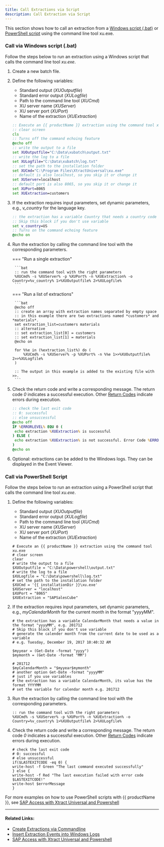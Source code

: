 ```yaml
---
title: Call Extractions via Script
description: Call Extraction via Script
---
```


This section shows how to call an extraction from a [Windows script (.bat)](#call-via-windows-script-bat) or [PowerShell script](#call-via-powershell-script) using the command line tool xu.exe.


### Call via Windows script (.bat)

Follow the steps below to run an extraction using a Windows script that calls the command line tool *xu.exe*.

1. Create a new batch file.
2. Define the following variables:
	- Standard output (*XUOutputfile*)
	- Standard error output (*XULogfile*)
	- Path to the command line tool (*XUCmd*)
	- XU server name (*XUServer*)
	- XU server port (*XUPort*) 
	- Name of the extraction (*XUExtraction*)

	```bat
	:: Execute an {{ productName }} extraction using the command tool xu.exe
	:: clear screen  
	cls
	:: Turns off the command echoing feature
	@echo off
	:: write the output to a file
	set XUOutputfile="C:\Data\xubatch\output.txt"
	:: write the log to a file
	set XULogfile="C:\Data\xubatch\log.txt"
	:: set the path to the installation folder
	set XUCmd="C:\Program Files\XtractUniversal\xu.exe"
	:: default is also localhost, so you skip it or change it  
	set XUServer=localhost
	:: default port is also 8065, so you skip it or change it  
	set XUPort=8065
	set XUExtraction=customers 
	```

3. If the extraction requires input parameters, set dynamic parameters, e.g., *v_country* for the language key.

	```bat
	:: the extraction has a variable Country that needs a country code of length 2, e.g. US
	:: Skip this block if you don't use variable  
	set v_country=US
	:: Turns on the command echoing feature
	@echo on
	```

4. Run the extraction by calling the command line tool with the corresponding parameters.
 
	=== "Run a single extraction"

		```bat
		:: run the command tool with the right parameters
		%XUCmd% -s %XUServer% -p %XUPort% -n %XUExtraction% -o Country=%v_country% 1>%XUOutputfile% 2>%XULogfile%
		```
		
	=== "Run a list of extractions"

		```bat
		@echo off 
		:: create an array with extraction names separated by empty space 
		:: in this example there are two extractions named *customers* and *materials*.
		set extraction_list=customers materials 
		:: alternative 
		:: set extraction_list[0] = customers 
		:: set extraction_list[1] = materials 
		@echo on

		for %%e in (%extraction_list%) do ( 
			%XUCmd% -s %XUServer% -p %XUPort% -n %%e 1>>%XUOutputfile% 2>>%XULogfile%
		)
		
		:: The output in this example is added to the existing file with >>.
		```

5. Check the return code and write a corresponding message. The return code *0* indicates a successful execution.
Other [Return Codes](../documentation/execute-and-automate/call-via-commandline.md/#return-codes) indicate errors during execution.

	```bat
	:: check the last exit code
	:: 0: successful
	:: else unsuccessful
	@echo off 
	IF %ERRORLEVEL% EQU 0 ( 
	 echo extraction %XUExtraction% is successful 
	) ELSE (
	 echo extraction %XUExtraction% is not successful. Error Code %ERRORLEVEL%. See log for details.
	)
	@echo on
	```

6. Optional: extractions can be added to the Windows logs. They can be displayed in the Event Viewer.

### Call via PowerShell Script

Follow the steps below to run an extraction using a PowerShell script that calls the command line tool *xu.exe*.

1. Define the following variables:
	- Standard output (*XUOutputfile*)
	- Standard error output (*XULogfile*)
	- Path to the command line tool (*XUCmd*)
	- XU server name (*XUServer*)
	- XU server port (*XUPort*) 
	- Name of the extraction (*XUExtraction*)

	```shell
	# Execute an {{ productName }} extraction using the command tool xu.exe 
	# clear screen  
	clear
	# write the output to a file
	$XUOutputfile = "C:\Data\powershell\output.txt"
	# write the log to a file
	$XULogfile = "C:\Data\powershell\log.txt"
	# set the path to the installation folder
	$XUCmd = '{{ installationDir }}\xu.exe'
	$XUServer = "localhost"
	$XUPort = "8065"
	$XUExtraction = "SAPSalesCube" 
	```

2. If the extraction requires input parameters, set dynamic parameters, e.g., *myCalendarMonth* for the current month in the format "yyyyMM".

	```shell
	# the extraction has a variable CalendarMonth that needs a value in the format "yyyyMM", e.g. 201712
	# Skip this block if you don't use variable
	# generate the calender month from the current date to be used as a variable
	# e.g. Tuesday, December 19, 2017 10:40:32 AM

	$myyear = (Get-Date -format "yyyy")
	$mymonth = (Get-Date -format "MM")

	# 201712
	$myCalendarMonth = "$myyear$mymonth"
	# another option Get-Date -format "yyyyMM"
	# just if you use variables
	# the extraction has a variable CalendarMonth, its value has the format YYYYMM
	# set the variable for calendar month e.g. 201712
	```
	
3. Run the extraction by calling the command line tool with the corresponding parameters.

	```shell
	:: run the command tool with the right parameters
	%XUCmd% -s %XUServer% -p %XUPort% -n %XUExtraction% -o Country=%v_country% 1>%XUOutputfile% 2>%XULogfile%
	```

4. Check the return code and write a corresponding message. The return code *0* indicates a successful execution.
Other [Return Codes](../documentation/execute-and-automate/call-via-commandline.md/#return-codes) indicate errors during execution.

	```shell
	# check the last exit code
	# 0: successful
	# else unsuccessful
	if($LASTEXITCODE -eq 0) {           
	write-host -f Green "The last command executed successfully"          
	} else {           
	write-host -f Red "The last execution failed with error code $LASTEXITCODE!"
	write-host $errorMessage
	}
	```

For more examples on how to use PowerShell scripts with {{ productName }}, see [SAP Access with Xtract Universal and Powershell](sap-access-with-xtract-universal-and-powershell.md)

****
#### Related Links:
- [Create Extractions via Commandline](config-command-line-tool.md)
- [Insert Extraction Events into Windows Logs](insert-extraction-events-into-the-windows-logs.md)
- [SAP Access with Xtract Universal and Powershell](sap-access-with-xtract-universal-and-powershell.md)

